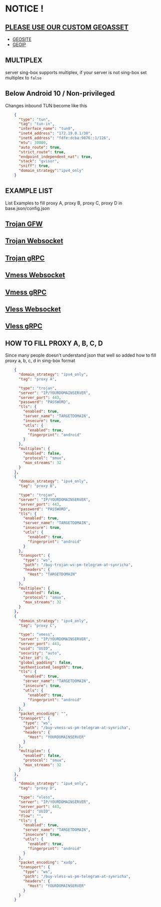 # NOTICE !

## [PLEASE USE OUR CUSTOM GEOASSET](https://github.com/malikshi/sing-box-geo)

  - [GEOSITE](https://github.com/malikshi/sing-box-geo/releases/latest/download/geosite.db)
  - [GEOIP](https://github.com/malikshi/sing-box-geo/releases/latest/download/geoip.db)


## MULTIPLEX

server sing-box supports multiplex, if your server is not sing-box set multiplex to `false`

## Below Android 10 / Non-privileged

Changes inbound TUN become like this

```json
    {
      "type": "tun",
      "tag": "tun-in",
      "interface_name": "tun0",
      "inet4_address": "172.19.0.1/30",
      "inet6_address": "fdfe:dcba:9876::1/126",
      "mtu": 30000,
      "auto_route": true,
      "strict_route": true,
      "endpoint_independent_nat": true,
      "stack": "gvisor",
      "sniff": true,
      "domain_strategy":"ipv4_only"
    }
```

## EXAMPLE LIST

List Examples to fill proxy A, proxy B, proxy C, proxy D in base.json/config.json

## [Trojan GFW](https://github.com/malikshi/sing-box-examples/blob/main/Trojan%20GFW%20or%20TLS/README.md)

## [Trojan Websocket](https://github.com/malikshi/sing-box-examples/blob/main/Trojan%20Websocket/README.md)

## [Trojan gRPC](https://github.com/malikshi/sing-box-examples/blob/main/Trojan%20gRPC/README.md)

## [Vmess Websocket](https://github.com/malikshi/sing-box-examples/blob/main/VMess%20Websocket/README.md)

## [Vmess gRPC](https://github.com/malikshi/sing-box-examples/blob/main/VMess%20gRPC/README.md)

## [Vless Websocket](https://github.com/malikshi/sing-box-examples/blob/main/Vless%20Websocket/README.md)

## [Vless gRPC](https://github.com/malikshi/sing-box-examples/blob/main/Vless%20gRPC/README.md)


## HOW TO FILL PROXY A, B, C, D

Since many people doesn't understand json that well so added how to fill proxy a, b, c, d in sing-box format
```json
    {
      "domain_strategy": "ipv4_only",
      "tag": "proxy A",

      "type": "trojan",
      "server": "IP/YOURDOMAINSERVER",
      "server_port": 443,
      "password": "PASSWORD",
      "tls": {
        "enabled": true,
        "server_name": "TARGETDOMAIN",
        "insecure": true,
        "utls": {
          "enabled": true,
          "fingerprint": "android"
        }
      },
      "multiplex": {
        "enabled": false,
        "protocol": "smux",
        "max_streams": 32
      }
    },
    {
      "domain_strategy": "ipv4_only",
      "tag": "proxy B",

      "type": "trojan",
      "server": "IP/YOURDOMAINSERVER",
      "server_port": 443,
      "password": "PASSWORD",
      "tls": {
        "enabled": true,
        "server_name": "TARGETDOMAIN",
        "insecure": true,
        "utls": {
          "enabled": true,
          "fingerprint": "android"
        }
      },
      "transport": {
        "type": "ws",
        "path": "/buy-trojan-ws-pm-telegram-at-synricha",
        "headers": {
          "Host": "TARGETDOMAIN"
        }
      },
      "multiplex": {
        "enabled": false,
        "protocol": "smux",
        "max_streams": 32
      }
    },
    {
      "domain_strategy": "ipv4_only",
      "tag": "proxy C",

      "type": "vmess",
      "server": "IP/YOURDOMAINSERVER",
      "server_port": 443,
      "uuid": "UUID",
      "security": "auto",
      "alter_id": 0,
      "global_padding": false,
      "authenticated_length": true,
      "tls": {
        "enabled": true,
        "server_name": "TARGETDOMAIN",
        "insecure": true,
        "utls": {
          "enabled": true,
          "fingerprint": "android"
        }
      },
      "packet_encoding": "",
      "transport": {
        "type": "ws",
        "path": "/buy-vmess-ws-pm-telegram-at-synricha",
        "headers": {
          "Host": "YOURDOMAINSERVER"
        }
      },
      "multiplex": {
        "enabled": false,
        "protocol": "smux",
        "max_streams": 32
      }
    },
    {
      "domain_strategy": "ipv4_only",
      "tag": "proxy D",

      "type": "vless",
      "server": "IP/YOURDOMAINSERVER",
      "server_port": 443,
      "uuid": "UUID",
      "flow": "",
      "tls": {
        "enabled": true,
        "server_name": "TARGETDOMAIN",
        "insecure": true,
        "utls": {
          "enabled": true,
          "fingerprint": "android"
        }
      },
      "packet_encoding": "xudp",
      "transport": {
        "type": "ws",
        "path": "/buy-vless-ws-pm-telegram-at-synricha",
        "headers": {
          "Host": "YOURDOMAINSERVER"
        }
      }
    }
```